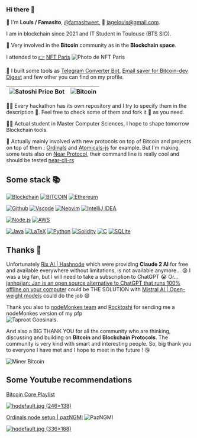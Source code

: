 ### Hi there 👋

🧮 I'm **Louis / Famasito**, [@famasitweet](https://twitter.com/famasitweet), 
📩 [jagelouis@gmail.com](mailto:jagelouis@gmail.com?subject=J'aimerais%20disctuert%20avec%20vous%20de%20%20...).

I am in blockchain since 2021 and IT Student in Toulouse (BTS SIO).

🤝 Very involved in the **Bitcoin** community as in the **Blockchain space**. 

I attended to [👉](https://www.nftparis.xyz/) [NFT Paris](https://www.nftparis.xyz/) 
![Photo de NFT Paris](https://imgs.search.brave.com/VmLAipcs9oKWKTK5ZQGniQMwDf2pxdNdHuXr9nnv7Jg/rs:width="350"/g:ce/aHR0cHM6Ly9qb3Vy/bmFsZHVjb2luLWNv/bS5leGFjdGRuLmNv/bS9hcHAvdXBsb2Fk/cy8yMDIzLzEwL25m/dC1wYXJpcy5qcGc_/c3RyaXA9YWxsJmxv/c3N5PTEmcXVhbGl0/eT05MCZ3ZWJwPTkw/JnNzbD0x)

🧰 I built some tools as [Telegram Converter Bot](https://github.com/GaloisField2718/SatoshiPriceBot), [Email saver for Bitcoin-dev Digest](https://github.com/GaloisField2718/Bitcoin-dev-digest) and few other you can find on my profile. 

|![Satoshi Price Bot](./assets/satoshibot.jpg)| ![Bitcoin](./assets/Bitcoin.jpg)|
|:--|:--|

🧑‍💻 Every hackathon has its own repository and I try to specify them in the description 💬. Feel free to check some of them and fork it 🍴 as you need.

🧑‍🎓 Actual student in Master Computer Sciences, I hope to shape tomorrow Blockchain tools. 

📆 Actually mainly involved with new protocols on top of Bitcoin and projects on top of them : [Ordinals](https://github.com/ordinals/ord) and [Atomicals-js](https://github.com/atomicals/atomicals-js) for example. But I'm making some tests also on [Near Protocol](https://near.org), their command line is really cool and should be tested [near-cli-rs](https://github.com/near/near-cli-rs)

## Some stack 📚

[![Blockchain](https://img.shields.io/badge/-Blockchain-black?style=for-the-badge&logo=bitcoin&logoColor=white)]()
[![BITCOIN](https://img.shields.io/badge/Bitcoin-002?style=for-the-badge&logo=bitcoin&logoColor=white)]()
[![Ethereum](https://img.shields.io/badge/Ethereum-3C3C3D?style=for-the-badge&logo=Ethereum&logoColor=white)]()

[![Github](https://img.shields.io/badge/-GitHub-black?style=for-the-badge&logo=github&logoColor=white)]()
[![Vscode](https://img.shields.io/badge/-VSCode-007acc?style=for-the-badge&logo=visual-studio-code&logoColor=white)]()
[![Neovim](https://img.shields.io/badge/NeoVim-%2357A143.svg?&style=for-the-badge&logo=neovim&logoColor=white)]()
[![IntelliJ IDEA](https://img.shields.io/badge/IntelliJIDEA-000000.svg?style=for-the-badge&logo=intellij-idea&logoColor=white)]()

[![Node.js](https://img.shields.io/badge/-Node.js-339933?style=for-the-badge&logo=Node.js&logoColor=white)]()
[![AWS](https://img.shields.io/badge/AWS-%23FF9900.svg?style=for-the-badge&logo=amazon-aws&logoColor=white)]()

[![Java](https://img.shields.io/badge/java-%23ED8B00.svg?style=for-the-badge&logo=openjdk&logoColor=white)]()
[![LaTeX](https://img.shields.io/badge/latex-%23008080.svg?style=for-the-badge&logo=latex&logoColor=white)]()
[![Python](https://img.shields.io/badge/python-3670A0?style=for-the-badge&logo=python&logoColor=ffdd54)]()
[![Solidity](https://img.shields.io/badge/Solidity-%23363636.svg?style=for-the-badge&logo=solidity&logoColor=white)]()
[![C](https://img.shields.io/badge/c-%2300599C.svg?style=for-the-badge&logo=c&logoColor=white)]()
[![SQLite](https://img.shields.io/badge/sqlite-%2307405e.svg?style=for-the-badge&logo=sqlite&logoColor=white)]()

## Thanks 🙏

Unfortunately [Rix AI | Hashnode](https://hasnode.com/rix) which were providing **Claude 2 AI** for free and available everywhere without limitations, is not available anymore... 😢 I was a big fan, but I will need to take a subscription to ChatGPT 😭 Or... [janhq/jan: Jan is an open source alternative to ChatGPT that runs 100% offline on your computer](https://github.com/janhq/jan) could be THE SOLUTION with [Mistral AI | Open-weight models](https://mistral.ai/) could do the job 😄

Thank you also to [nodeMonkes team](https://magiceden.io/ordinals/marketplace/nodemonkes) and [Rocktoshi](https://x.com/rocktoshi21?s=21) for sending me a nodeMonkes version of my pfp \
![Taproot Goosinals](./assets/taproot_goose.jpg). 

And also a BIG THANK YOU for all the community who are thinking, discussing and building on **Bitcoin** and **Blockchain Protocols**. The community is very kind with smart and interesting people. So, big thank you to everyone I have met and I hope to meet in the future ! 😘


![Miner Bitcoin](./assets/MINER.jpg)


## Some Youtube recommendations
[Bitcoin Core Playlist](https://youtube.com/playlist?list=PLvBkrcxK_me63-XOo0L-bqYHInLGG3UBV&si=awWZOcMftDaxhILQ)

[![hqdefault.jpg (246×138)](https://i.ytimg.com/vi/jT3lQKiFYlw/hqdefault.jpg?sqp=-oaymwEcCPYBEIoBSFXyq4qpAw4IARUAAIhCGAFwAcABBg%3D%3D&rs=AOn4CLCf3CSqVm3_IlKxW8cWuTrYH9Yt2g)](https://www.youtube.com/watch?v=jT3lQKiFYlw&list=PLvBkrcxK_me63-XOo0L-bqYHInLGG3UBV&index=1)


[Ordinals node setup | pazNGMI](https://www.youtube.com/@pazNGMI)
![PazNGMI](https://yt3.googleusercontent.com/-TCeXT9FgfcDDoDelyqXYd7npWeb3Ia2N0Bg7Gff84jz3solVZNhF3GmqvCKvgfU5lIkhh7Z=s176-c-k-c0x00ffffff-no-rj)

[![hqdefault.jpg (336×188)](https://i.ytimg.com/vi/4ZHwu0uut3k/hqdefault.jpg?sqp=-oaymwExCNACELwBSFryq4qpAyMIARUAAIhCGAHwAQH4Af4JgALQBYoCDAgAEAEYZSBTKFMwDw%3D%3D&rs=AOn4CLDKoppTjeG5SBjEQd0Vagp4zgxhCw)](https://www.youtube.com/playlist?list=PLsXRUgl5dDxEbiiRYHVrFynC76zJAloZE)

